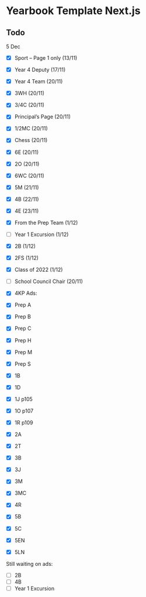 # Yearbook Template Next.js
## Todo

5 Dec
- [x] Sport – Page 1 only (13/11)
- [x] Year 4 Deputy (17/11)
- [x] Year 4 Team (20/11)
- [x] 3WH (20/11)
- [x] 3/4C (20/11)
- [x] Principal’s Page (20/11)
- [x] 1/2MC (20/11)
- [x] Chess (20/11)
- [x] 6E (20/11)
- [x] 2O (20/11)
- [x] 6WC (20/11)
- [x] 5M (21/11)
- [x] 4B (22/11)
- [x] 4E (23/11)
- [x] From the Prep Team (1/12)
- [ ] Year 1 Excursion (1/12)
- [x] 2B (1/12)
- [x] 2FS (1/12)
- [x] Class of 2022 (1/12)
- [ ] School Council Chair (20/11)
- [x] 4KP
Ads: 
- [x] Prep A
- [x] Prep B
- [x] Prep C
- [x] Prep H
- [x] Prep M
- [x] Prep S
- [x] 1B
- [x] 1D
- [x] 1J p105
- [x] 1O p107
- [x] 1R p109
- [x] 2A
- [x] 2T
- [x] 3B
- [x] 3J
- [x] 3M
- [x] 3MC
- [x] 4R
- [x] 5B
- [x] 5C
- [x] 5EN
- [x] 5LN


Still waiting on ads:
- [ ] 2B
- [ ] 4B
- [ ] Year 1 Excursion